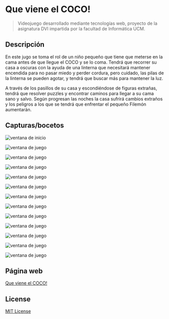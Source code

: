 # Que viene el COCO!
> Videojuego desarrollado mediante tecnologías web, proyecto de la asignatura DVI impartida por la facultad de Informática UCM.

## Descripción

En este jugo se toma el rol de un niño pequeño que tiene que meterse en la cama antes de que llegue el COCO y se lo coma. Tendrá que recorrer su casa a oscuras con la ayuda de una linterna que necesitará mantener encendida para no pasar miedo y perder cordura, pero cuidado, las pilas de la linterna se pueden agotar, y tendrá que buscar más para mantener la luz. 

A través de los pasillos de su casa y escondiéndose de figuras extrañas, tendrá que resolver puzzles y encontrar caminos para llegar a su cama sano y salvo. Según progresan las noches la casa sufrirá cambios extraños y los peligros a los que se tendrá que enfrentar el pequeño Filemón aumentarán.

## Capturas/bocetos


![ventana de inicio](https://github.com/laurma40/proyecto_DVI/blob/pagina/assets/capturas/ventanaInicio.png)

![ventana de juego](https://github.com/laurma40/proyecto_DVI/blob/pagina/assets/capturas/ventanaJuego1.png)

![ventana de juego](https://github.com/laurma40/proyecto_DVI/blob/pagina/assets/capturas/ventanaJuego2.png)

![ventana de juego](https://github.com/laurma40/proyecto_DVI/blob/pagina/assets/capturas/ventanaJuego3.png)

![ventana de juego](https://github.com/laurma40/proyecto_DVI/blob/pagina/assets/capturas/ventanaJuego4.png)

![ventana de juego](https://github.com/laurma40/proyecto_DVI/blob/pagina/assets/capturas/ventanaJuego5.png)

![ventana de juego](https://github.com/laurma40/proyecto_DVI/blob/pagina/assets/capturas/ventanaNextLevel.png)

![ventana de juego](https://github.com/laurma40/proyecto_DVI/blob/pagina/assets/capturas/ventanaMovimientos.gif)

![ventana de juego](https://github.com/laurma40/proyecto_DVI/blob/pagina/assets/capturas/ventanaPila.gif)

![ventana de juego](https://github.com/laurma40/proyecto_DVI/blob/pagina/assets/capturas/ventanaLinterna.gif)

![ventana de juego](https://github.com/laurma40/proyecto_DVI/blob/pagina/assets/capturas/cogerllave.gif)

![ventana de juego](https://github.com/laurma40/proyecto_DVI/blob/pagina/assets/capturas/quitavida.gif)

![ventana de juego](https://github.com/laurma40/proyecto_DVI/blob/pagina/assets/capturas/armario.gif)

## Página web

[Que viene el COCO!](https://laurma40.github.io/proyecto_DVI/)

## License

[MIT License](https://github.com/ourcade/phaser3-vite-template/blob/master/LICENSE)
